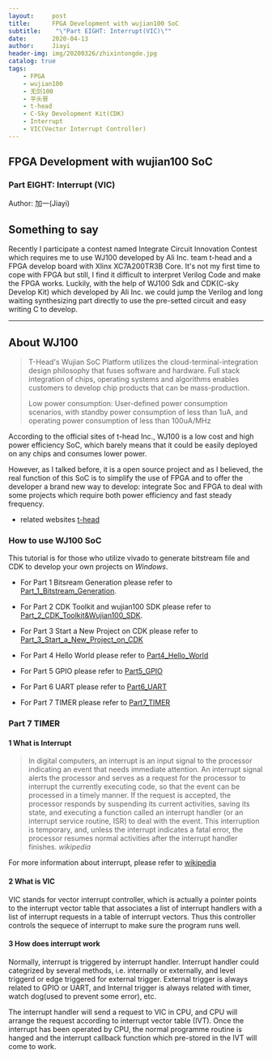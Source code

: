 ```yaml
---
layout:     post
title:      FPGA Development with wujian100 SoC
subtitle:    "\"Part EIGHT: Interrupt(VIC)\""
date:       2020-04-13
author:     Jiayi
header-img: img/20200326/zhixintongde.jpg
catalog: true
tags:
    - FPGA
    - wujian100
    - 无剑100
    - 平头哥
    - t-head
    - C-Sky Devolopment Kit(CDK)
    - Interrupt
    - VIC(Vector Interrupt Controller)
---
```


## FPGA Development with wujian100 SoC

### Part EIGHT: Interrupt (VIC)

Author: 加一(Jiayi)

## Something to say

Recently I participate a contest named Integrate Circuit Innovation Contest which requires me to use WJ100 developed by Ali Inc. team t-head and a FPGA develop board with Xlinx XC7A200TR3B Core. It's not my first time to cope with FPGA but still, I find it difficult to interpret Verilog Code and make the FPGA works. Luckily, with the help of WJ100 Sdk and CDK(C-sky Develop Kit) which developed by Ali Inc. we could jump the Verilog and long waiting synthesizing part directly to use the pre-setted circuit and easy writing C to develop.

---

## About WJ100

>T-Head's Wujian SoC Platform utilizes the cloud-terminal-integration design philosophy that fuses software and hardware. Full stack integration of chips, operating systems and algorithms enables customers to develop chip products that can be mass-production.
>
>Low power consumption: User-defined power consumption scenarios, with standby power consumption of less than 1uA, and operating power consumption of less than 100uA/MHz

According to the official sites of t-head Inc., WJ100 is a low cost and high power efficiency SoC, which barely means that it could be easily deployed on any chips and consumes lower power.

However, as I talked before, it is a open source project and as I believed, the real function of this SoC is to simplify the use of FPGA and to offer the developer a brand new way to develop: integrate Soc and FPGA to deal with some projects which require both power efficiency and fast steady frequency.

* related websites
[t-head](https://www.t-head.cn/)

### How to use WJ100 SoC

This tutorial is for those who utilize vivado to generate bitstream file and CDK to develop your own projects on *Windows*.

* For Part 1 Bitsream Generation please refer to [Part_1_Bitstream_Generation](https://shieldjy.github.io/2020/03/25/FPGA-Development-with-WJ100-SoC/).

* For Part 2 CDK Toolkit and wujian100 SDK please refer to [Part_2_CDK_Toolkit&Wujian100_SDK](https://shieldjy.github.io/2020/03/27/FPGA-Development-with-WJ100-SoC/).

* For Part 3 Start a New Project on CDK please refer to [Part_3_Start_a_New_Project_on_CDK](https://shieldjy.github.io/2020/03/29/FPGA-Development-with-WJ100-SoC/)

* For Part 4 Hello World please refer to [Part4_Hello_World](https://shieldjy.github.io/2020/03/31/FPGA-Development-with-WJ100-SoC/)

* For Part 5 GPIO please refer to [Part5_GPIO](https://shieldjy.github.io/2020/04/06/FPGA-Development-with-WJ100-SoC/)

* For Part 6 UART please refer to [Part6_UART](https://shieldjy.github.io/2020/04/08/FPGA-Development-with-WJ100-SoC/)

* For Part 7 TIMER please refer to [Part7_TIMER](https://shieldjy.github.io/2020/04/08/FPGA-Development-with-WJ100-SoC/)

### Part 7 TIMER

#### 1 What is Interrupt

>In digital computers, an interrupt is an input signal to the processor indicating an event that needs immediate attention. An interrupt signal alerts the processor and serves as a request for the processor to interrupt the currently executing code, so that the event can be processed in a timely manner. If the request is accepted, the processor responds by suspending its current activities, saving its state, and executing a function called an interrupt handler (or an interrupt service routine, ISR) to deal with the event. This interruption is temporary, and, unless the interrupt indicates a fatal error, the processor resumes normal activities after the interrupt handler finishes. *wikipedia*

For more information about interrupt, please refer to [wikipedia](https://en.wikipedia.org/wiki/Interrupt)

#### 2 What is VIC

VIC stands for vector interrupt controller, which is actually a pointer points to the interrupt vector table that associates a list of interrupt handlers with a list of interrupt requests in a table of interrupt vectors. Thus this controller controls the sequece of interrupt to make sure the program runs well.

#### 3 How does interrupt work

Normally, interrupt is triggered by interrupt handler. Interrupt handler could categrized by several methods, i.e. internally or externally, and level triggerd or edge triggered for external trigger. External trigger is always related to GPIO or UART, and Internal trigger is always related with timer, watch dog(used to prevent some error), etc.

The interrupt handler will send a request to VIC in CPU, and CPU will arrange the request according to interrupt vector table (IVT). Once the interrupt has been operated by CPU, the normal programme routine is hanged and the interrupt callback function which pre-stored in the IVT will come to work.
